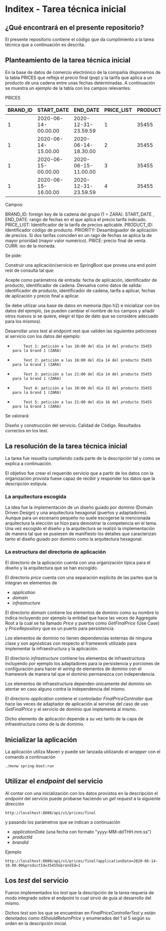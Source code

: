 # Inditex - Tarea técnica inicial

## ¿Qué encontrará en el presente repositorio?

El presente repositorio contiene el código que da cumplimiento a la tarea técnica que a continuación es descrita.

## Planteamiento de la tarea técnica inicial

En la base de datos de comercio electrónico de la compañía disponemos de la tabla PRICES que refleja el precio final (pvp) y la tarifa que aplica a un producto de una cadena entre unas fechas determinadas. A continuación se muestra un ejemplo de la tabla con los campos relevantes:

PRICES

| BRAND_ID | START_DATE          | END_DATE            | PRICE_LIST | PRODUCT_ID | PRIORITY | PRICE | CURR |
|----------|---------------------|---------------------|------------|------------|----------|-------|------|
| 1        | 2020-06-14-00.00.00 | 2020-12-31-23.59.59 | 1          | 35455      | 0        | 35.50 | EUR  |
| 1        | 2020-06-14-15.00.00 | 2020-06-14-18.30.00 | 2          | 35455      | 1        | 25.45 | EUR  |
| 1        | 2020-06-15-00.00.00 | 2020-06-15-11.00.00 | 3          | 35455      | 1        | 30.50 | EUR  |
| 1        | 2020-06-15-16.00.00 | 2020-12-31-23.59.59 | 4          | 35455      | 1        | 38.95 | EUR  |

Campos:

BRAND_ID: foreign key de la cadena del grupo (1 = ZARA).
START_DATE , END_DATE: rango de fechas en el que aplica el precio tarifa indicado.
PRICE_LIST: Identificador de la tarifa de precios aplicable.
PRODUCT_ID: Identificador código de producto.
PRIORITY: Desambiguador de aplicación de precios. Si dos tarifas coinciden en un rago de fechas se aplica la de mayor prioridad (mayor valor numérico).
PRICE: precio final de venta.
CURR: iso de la moneda.

Se pide:

Construir una aplicación/servicio en SpringBoot que provea una end point rest de consulta  tal que:

Acepte como parámetros de entrada: fecha de aplicación, identificador de producto, identificador de cadena.
Devuelva como datos de salida: identificador de producto, identificador de cadena, tarifa a aplicar, fechas de aplicación y precio final a aplicar.

Se debe utilizar una base de datos en memoria (tipo h2) e inicializar con los datos del ejemplo, (se pueden cambiar el nombre de los campos y añadir otros nuevos si se quiere, elegir el tipo de dato que se considere adecuado para los mismos).

Desarrollar unos test al endpoint rest que  validen las siguientes peticiones al servicio con los datos del ejemplo:

-          Test 1: petición a las 10:00 del día 14 del producto 35455   para la brand 1 (ZARA)
-          Test 2: petición a las 16:00 del día 14 del producto 35455   para la brand 1 (ZARA)
-          Test 3: petición a las 21:00 del día 14 del producto 35455   para la brand 1 (ZARA)
-          Test 4: petición a las 10:00 del día 15 del producto 35455   para la brand 1 (ZARA)
-          Test 5: petición a las 21:00 del día 16 del producto 35455   para la brand 1 (ZARA)


Se valorará:

Diseño y construcción del servicio.
Calidad de Código.
Resultados correctos en los test.

## La resolución de la tarea técnica inicial

La tarea fue resuelta cumpliendo cada parte de la descripción tal y como se explica a continuación.

El objetivo fue crear el requerido servicio que a partir de los datos con la organización provista fuese capaz de recibir y responder los datos que la descripción estipula.

### La arquitectura escogida

La idea fue la implementación de un diseño guiado por dominio (Domain Driven Design) y una arquitectura hexagonal (puertos y adaptadores).
Aunque para un escenario pequeño no suele escogerse la mencionada arquitectura la elección se hizo para demostrar la competencia en el tema.
Una vez escogido el diseño y la arquitectura se realizó la implementación de manera tal que se pusiesen de manifiesto los detalles que caracterizan tanto el diseño guiado por dominio como la arquitectura hexagonal.

### La estructura del directorio de aplicación

El directorio de la aplicación cuenta con una organización típica para el diseño y la arquitectura que se han escogido.

El directorio *price* cuenta con una separación explícita de las partes que la integran en elementos de
- *application*
- *domain*
- *infrastructure*

El directorio *domain* contiene los elementos de dominio como su nombre lo indica incluyendo por ejemplo la entidad que hace las veces de Aggregate Root a la cual se ha llamado *Price* y puertos como *GetFinalPrice* (Use Case) y *PriceRepository* que es un puerto para persistencia.

Los elementos de dominio no tienen dependencias externas de ninguna clase y son agnósticas con respecto al framework utilizado para implementar la infraestructura y la aplicación.

El directorio *infrastructure* contiene los elementos de infraestructura incluyendo por ejemplo los adaptadores para la persistencia y porciones de configuración para hacer el *wiring* de elementos de dominio con el framework de manera tal que el dominio permanezca con independencia.

Los elementos de infraestructura dependen únicamente del dominio sin atentar en caso alguno contra la independencia del mismo.

El directorio *application* contiene el controlador *FinalPriceController* que hace las veces de adaptador de aplicación al servirse del caso de uso *GetFinalPrice* y el servicio de dominio que implementa al mismo.

Dicho elemento de aplicación depende a su vez tanto de la capa de infraestructura como de la de dominio.

## Inicializar la aplicación

La aplicación utiliza Maven y puede ser lanzada utilizando el *wrapper* con el comando a continuación

```
./mvnw spring-boot:run
```

## Utilizar el *endpoint* del servicio

Al contar con una inicialización con los datos provistos en la descripción el *endpoint* del servicio puede probarse haciendo un *get* *request* a la siguiente dirección

```
http://localhost:8080/api/v1/prices/final
```

 y pasando los parámetros que se indican a continuación
 - *applicationDate* (una fecha con formato "yyyy-MM-ddTHH.mm.ss")
 - *productId*
 - *brandId*

Ejemplo

```
http://localhost:8080/api/v1/prices/final?applicationDate=2020-06-14-10.00.00&productId=35455&brandId=1
```

## Los *test* del servicio

Fueron implementados los *test* que la descripción de la tarea requería de modo integrado sobre el endpoint lo cual sirvió de guía al desarrollo del mismo.

Dichos *test* son los que se encuentran en *FinalPriceControllerTest* y están denotados como *itShouldReturnPrice* y enumerados del 1 al 5 según su orden en la descripción inicial.
